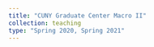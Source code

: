 ```yaml
---
title: "CUNY Graduate Center Macro II"
collection: teaching
type: "Spring 2020, Spring 2021"
---
```

